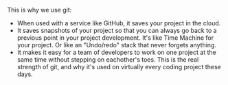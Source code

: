 This is why we use git:

* When used with a service like GitHub, it saves your project in the cloud.
* It saves snapshots of your project so that you can always go back to a previous point in your project development. It's like Time Machine for your project. Or like an "Undo/redo" stack that never forgets anything.
* It makes it easy for a team of developers to work on one project at the same time without stepping on eachother's toes. This is the real strength of git, and why it's used on virtually every coding project these days.